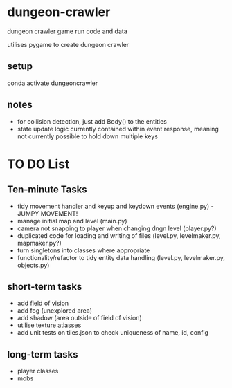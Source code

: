 # dungeon-crawler
dungeon crawler game run code and data

utilises pygame to create dungeon crawler

## setup

conda activate dungeoncrawler

## notes

- for collision detection, just add Body() to the entities
- state update logic currently contained within event response, meaning not currently possible to hold down multiple keys


# TO DO List

## Ten-minute Tasks
- tidy movement handler and keyup and keydown events (engine.py) - JUMPY MOVEMENT!
- manage initial map and level (main.py)
- camera not snapping to player when changing dngn level (player.py?)
- duplicated code for loading and writing of files (level.py, levelmaker.py, mapmaker.py?)
- turn singletons into classes where appropriate
- functionality/refactor to tidy entity data handling (level.py, levelmaker.py, objects.py)

## short-term tasks
- add field of vision
- add fog (unexplored area)
- add shadow (area outside of field of vision)
- utilise texture atlasses
- add unit tests on tiles.json to check uniqueness of name, id, config

## long-term tasks
- player classes
- mobs